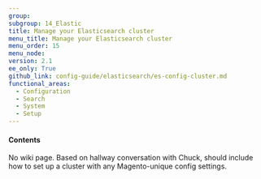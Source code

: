 ```yaml
---
group:
subgroup: 14_Elastic
title: Manage your Elasticsearch cluster
menu_title: Manage your Elasticsearch cluster
menu_order: 15
menu_node:
version: 2.1
ee_only: True
github_link: config-guide/elasticsearch/es-config-cluster.md
functional_areas:
  - Configuration
  - Search
  - System
  - Setup
---
```


#### Contents

No wiki page. Based on hallway conversation with Chuck, should include how to set up a cluster with any Magento-unique config settings.
